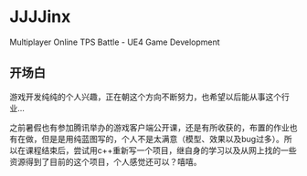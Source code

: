 # JJJJinx
Multiplayer Online TPS Battle - UE4 Game Development

## 开场白

游戏开发纯纯的个人兴趣，正在朝这个方向不断努力，也希望以后能从事这个行业...

之前暑假也有参加腾讯举办的游戏客户端公开课，还是有所收获的，布置的作业也有在做，但是是用纯蓝图写的，个人不是太满意（模型、效果以及bug过多）。所以在课程结束后，尝试用c++重新写一个项目，继自身的学习以及从网上找的一些资源得到了目前的这个项目，个人感觉还可以？嘻嘻。

